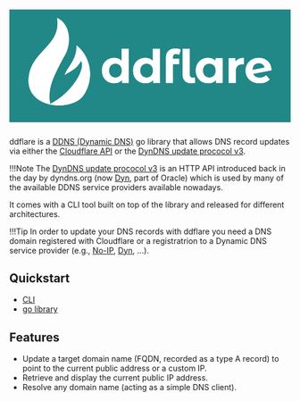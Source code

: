 # ![ddflare](img/ddflare-lgh-gw.svg)


ddflare is a [DDNS (Dynamic DNS)](https://en.wikipedia.org/wiki/Dynamic_DNS) go library that allows DNS record
updates via either the [Cloudflare API](https://developers.cloudflare.com/api/) or
the [DynDNS update prococol v3](https://help.dyn.com/remote-access-api/perform-update/).

!!!Note
    The [DynDNS update prococol v3](https://help.dyn.com/remote-access-api/) is an HTTP API introduced
    back in the day by dyndns.org (now [Dyn](https://account.dyn.com/), part of Oracle) which is used by
    many of the available DDNS service providers available nowadays.

It comes with a CLI tool built on top of the library and released for different architectures.

!!!Tip
    In order to update your DNS records with ddflare you need a DNS domain registered with Cloudflare
    or a registratrion to a Dynamic DNS service provider
    (e.g., [No-IP](https://www.noip.com), [Dyn](https://account.dyn.com/), ...).

## Quickstart
* [CLI](ddflare-cli-install.md)
* [go library](quickstart-library.md)

## Features

* Update a target domain name (FQDN, recorded as a type A record) to point to the current public address
or a custom IP.
* Retrieve and display the current public IP address.
* Resolve any domain name (acting as a simple DNS client).

